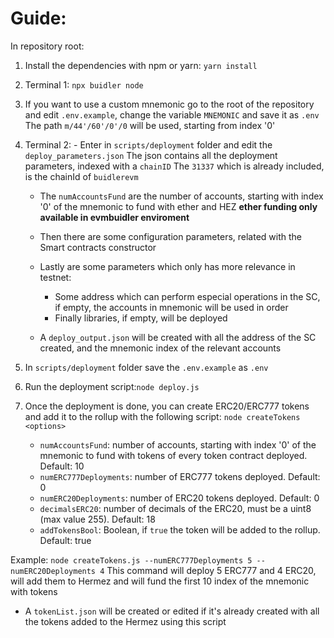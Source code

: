 # Guide:

In repository root:

1. Install the dependencies with npm or yarn: `yarn install`

2. Terminal 1: `npx buidler node`

3. If you want to use a custom mnemonic go to the root of the repository and edit `.env.example`, change the variable `MNEMONIC` and save it as `.env`
   The path `m/44'/60'/0'/0` will be used, starting from index '0'

4. Terminal 2: - Enter in `scripts/deployment` folder and edit the `deploy_parameters.json`
   The json contains all the deployment parameters, indexed with a `chainID`
   The `31337` which is already included, is the chainId of `buidlerevm`

   - The `numAccountsFund` are the number of accounts, starting with index '0' of the mnemonic to fund with ether and HEZ **ether funding only available in evmbuidler enviroment**
   - Then there are some configuration parameters, related with the Smart contracts constructor
   - Lastly are some parameters which only has more relevance in testnet:

     - Some address which can perform especial operations in the SC, if empty, the accounts in mnemonic will be used in order
     - Finally libraries, if empty, will be deployed

   - A `deploy_output.json` will be created with all the address of the SC created, and the mnemonic index of the relevant accounts

5. In `scripts/deployment` folder save the `.env.example` as `.env`

6. Run the deployment script:`node deploy.js`

7. Once the deployment is done, you can create ERC20/ERC777 tokens and add it to the rollup with the following script:
   `node createTokens <options>`

   - `numAccountsFund`: number of accounts, starting with index '0' of the mnemonic to fund with tokens of every token contract deployed. Default: 10
   - `numERC777Deployments`: number of ERC777 tokens deployed. Default: 0
   - `numERC20Deployments`: number of ERC20 tokens deployed. Default: 0
   - `decimalsERC20`: number of decimals of the ERC20, must be a uint8 (max value 255). Default: 18
   - `addTokensBool`: Boolean, if `true` the token will be added to the rollup. Default: true

Example: `node createTokens.js --numERC777Deployments 5 --numERC20Deployments 4` This command will deploy 5 ERC777 and 4 ERC20, will add them to Hermez and will fund the first 10 index of the mnemonic with tokens

- A `tokenList.json` will be created or edited if it's already created with all the tokens added to the Hermez using this script
